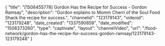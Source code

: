 {
    "title": "[1508455778] Gordon Has the Recipe for Success - Gordon Ramsay",
    "description": "Gordon explains to Momm Cherri of the Soul Food Shack the recipe for success.",
    "channelid": "123179143",
    "videoid": "123179248",
    "date_created": "1337590859",
    "date_modified": "1508373260",
    "type": "captivate",
    "layout": "channelVideo",
    "url": "\/food-network\/gordon-has-the-recipe-for-success-gordon-ramsay\/123179143-123179248"
}